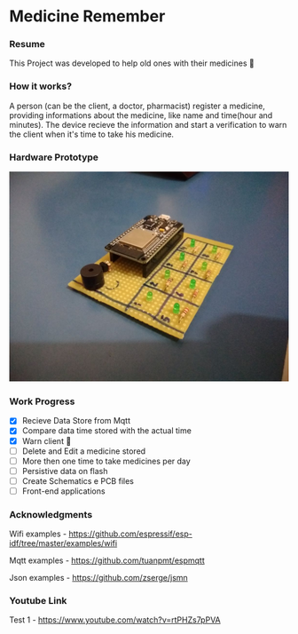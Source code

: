 # Medicine Remember

### Resume

This Project was developed to help old ones with their medicines :older_man:

### How it works?

A person (can be the client, a doctor, pharmacist) register a medicine, providing informations about the medicine, like name and time(hour and minutes). The device recieve the information and start a verification to warn the client when it's time to take his medicine.

### Hardware Prototype

![image of prototype](https://github.com/raafaeldantas/medicine-remember/blob/master/Images/prototype.jpeg)

### Work Progress
- [x] Recieve Data Store from Mqtt
- [x] Compare data time stored with the actual time
- [x] Warn client :older_man:
- [ ] Delete and Edit a medicine stored
- [ ] More then one time to take medicines per day
- [ ] Persistive data on flash
- [ ] Create Schematics e PCB files
- [ ] Front-end applications

### Acknowledgments

Wifi examples - https://github.com/espressif/esp-idf/tree/master/examples/wifi

Mqtt examples - https://github.com/tuanpmt/espmqtt

Json examples - https://github.com/zserge/jsmn

### Youtube Link

Test 1 - https://www.youtube.com/watch?v=rtPHZs7pPVA